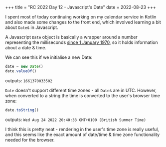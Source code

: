 +++
title = "RC 2022 Day 12 - Javascript's Date"
date = 2022-08-23
+++

I spent most of today continuing working on my calendar service in Kotlin and also made some changes to the front end, which involved learning a bit about `Date`s in Javascript.  

A Javascript `Date` object is basically a wrapper around a number representing the milliseconds [since 1 January 1970](https://en.wikipedia.org/wiki/Unix_time), so it holds information about a date & time.


We can see this if we initialise a new Date:

```javascript
date = new Date()
date.valueOf()
```
outputs: `1661370033502`


`Date` doesn't support different time zones - all `Date`s are in UTC.  However, when converted to a string the time is converted to the user's browser time zone:

```javascript
date.toString()
```
outputs: `Wed Aug 24 2022 20:40:33 GMT+0100 (British Summer Time)`


I think this is pretty neat - rendering in the user's time zone is really useful, and this seems like the exact amount of date/time & time zone functionality needed for the browser.
